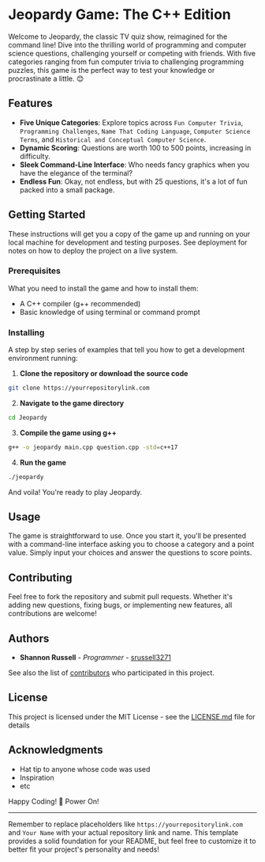 # Jeopardy Game: The C++ Edition

Welcome to Jeopardy, the classic TV quiz show, reimagined for the command line! Dive into the thrilling world of programming and computer science questions, challenging yourself or competing with friends. With five categories ranging from fun computer trivia to challenging programming puzzles, this game is the perfect way to test your knowledge or procrastinate a little. 😊

## Features

- **Five Unique Categories**: Explore topics across `Fun Computer Trivia`, `Programming Challenges`, `Name That Coding Language`, `Computer Science Terms`, and `Historical and Conceptual Computer Science`.
- **Dynamic Scoring**: Questions are worth 100 to 500 points, increasing in difficulty.
- **Sleek Command-Line Interface**: Who needs fancy graphics when you have the elegance of the terminal?
- **Endless Fun**: Okay, not endless, but with 25 questions, it's a lot of fun packed into a small package.

## Getting Started

These instructions will get you a copy of the game up and running on your local machine for development and testing purposes. See deployment for notes on how to deploy the project on a live system.

### Prerequisites

What you need to install the game and how to install them:

- A C++ compiler (g++ recommended)
- Basic knowledge of using terminal or command prompt

### Installing

A step by step series of examples that tell you how to get a development environment running:

1. **Clone the repository or download the source code**

```bash
git clone https://yourrepositorylink.com
```

2. **Navigate to the game directory**

```bash
cd Jeopardy
```

3. **Compile the game using g++**

```bash
g++ -o jeopardy main.cpp question.cpp -std=c++17
```

4. **Run the game**

```bash
./jeopardy
```

And voila! You're ready to play Jeopardy.

## Usage

The game is straightforward to use. Once you start it, you'll be presented with a command-line interface asking you to choose a category and a point value. Simply input your choices and answer the questions to score points.

## Contributing

Feel free to fork the repository and submit pull requests. Whether it's adding new questions, fixing bugs, or implementing new features, all contributions are welcome!

## Authors

- **Shannon Russell** - *Programmer* - [srussell3271]([https://github.com/YourGitHub](https://github.com/srussell3271))

See also the list of [contributors](https://yourrepositorylink.com/contributors) who participated in this project.

## License

This project is licensed under the MIT License - see the [LICENSE.md](LICENSE.md) file for details

## Acknowledgments

- Hat tip to anyone whose code was used
- Inspiration
- etc

Happy Coding! 🎉 Power On!

---

Remember to replace placeholders like `https://yourrepositorylink.com` and `Your Name` with your actual repository link and name. This template provides a solid foundation for your README, but feel free to customize it to better fit your project's personality and needs!
